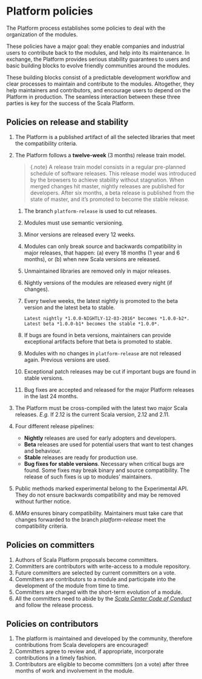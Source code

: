 # Platform policies

The Platform process establishes some policies to deal with the organization
of the modules.

These policies have a major goal: they enable companies and industrial
users to contribute back to the modules, and help into its maintenance.
In exchange, the Platform provides serious stability guarantees to users and
basic building blocks to evolve friendly communities around the modules.

These building blocks consist of a predictable development workflow and
clear processes to maintain and contribute to the modules. Altogether, they
help maintainers and contributors, and encourage users to depend on the Platform in
production. The seamless interaction between these three parties is key for
the success of the Scala Platform.

## Policies on release and stability
<a name="release"></a>

1.  The Platform is a published artifact of all the selected libraries that meet
    the compatibility criteria.
2.  The Platform follows a **twelve-week** (3 months) release train model.
    > {.note}
    > A release train model consists in a regular pre-planned schedule of software
    > releases. This release model was introduced by the browsers to achieve stability
    > without stagnation. When merged changes hit master, nightly releases are published
    > for developers. After six months, a beta release is published from the state of
    > master, and it’s promoted to become the stable release. 


    1.  The branch `platform-release` is used to cut releases.
    2.  Modules must use semantic versioning.
    3.  Minor versions are released every 12 weeks.
    4.  Modules can only break source and backwards compatibility in
        major releases, that happen: (a) every 18 months (1 year and 6 months),
        or (b) when new Scala versions are released.
    5.  Unmaintained libraries are removed only in major releases.
    6.  Nightly versions of the modules are released every night (if changes).
    7.  Every twelve weeks, the latest nightly is promoted to the beta
        version and the latest beta to stable.

        ```
        Latest nightly *1.0.0-NIGHTLY-12-03-2016* becomes *1.0.0-b2*.
        Latest beta *1.0.0-b1* becomes the stable *1.0.0*.
        ```

    8.  If bugs are found in beta versions, maintainers can provide exceptional
        artifacts before that beta is promoted to stable.
    9.  Modules with no changes in `platform-release` are not
        released again. Previous versions are used.
    10.  Exceptional patch releases may be cut if important bugs are
        found in stable versions.
    11.  Bug fixes are accepted and released for the major Platform
        releases in the last 24 months.
3.  The Platform must be cross-compiled with the latest two major
    Scala releases. *E.g.* If 2.12 is the current Scala version, 2.12
    and 2.11.
4.  Four different release pipelines:

    *  **Nightly** releases are used for early adopters and developers.
    *  **Beta** releases are used for potential users that want to test changes
        and behaviour.
    *  **Stable** releases are ready for production use.
    *  **Bug fixes for stable versions**. Necessary when critical bugs
        are found. Some fixes may break binary and
        source compatibility. The release of such fixes is up to
        modules’ maintainers.
5.  Public methods marked experimental belong to the Experimental API.
    They do not ensure backwards compatibility and may be removed
    without further notice.
6.  *MiMa* ensures binary compatibility. Maintainers must take care that
    changes forwarded to the branch *platform-release* meet the
    compatibility criteria.

## Policies on committers

1.  Authors of Scala Platform proposals become committers.
2.  Committers are contributors with write-access to a module repository.
3.  Future committers are selected by current committers on a vote.
4.  Committers are contributors to a module and participate into the development
    of the module from time to time.
5.  Committers are charged with the short-term evolution of a module.
6.  All the committers need to abide by the [*Scala Center Code of
    Conduct*](https://docs.google.com/document/d/1B57XIj2zIh7xx1syKvS3qfC4L8usd0pI0yTSrJMfuew/edit#)
    and follow the release process.

## Policies on contributors

1.  The platform is maintained and developed by the community, therefore
    contributions from Scala developers are encouraged!
2.  Committers agree to review and, if appropriate, incorporate contributions in
    a timely fashion.
3.  Contributors are eligible to become committers (on a vote) after three
    months of work and involvement in the module.
